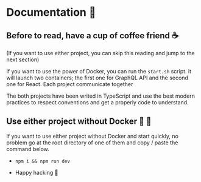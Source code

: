 # Documentation 📖

## Before to read, have a cup of coffee friend ☕️

(If you want to use either project, you can skip this reading and jump to the next section)

If you want to use the power of Docker, you can run the `start.sh` script. it will launch two containers; the first one for GraphQL API and the second one for React.
Each project communicate together

The both projects have been writed in TypeScript and use the best modern practices to respect conventions and get a properly code to understand.

## Use either project without Docker 🐳 🚫

If you want to use either project without Docker and start quickly, no problem go at the root directory of one of them and copy / paste the command below.

- `npm i && npm run dev`

- Happy hacking 🎉
